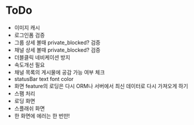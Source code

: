# ToDo

* 이미지 캐시
* 로그인폼 검증
* 그룹 상세 볼때 private_blocked? 검증
* 채널 상세 볼때 private_blocked? 검증
* 더블클릭 네비케이션 방지 
* 속도개선 필요
* 채널 목록의 게시물에 공감 가능 여부 체크
* statusBar text font color
* 화면 feature의 로딩은 다시 ORM나 서버에서 최신 데이터로 다시 가져오게 하기
* 스팸 처리 
* 로딩 화면
* 스플래쉬 화면
* 한 화면에 에러는 한 번만!
